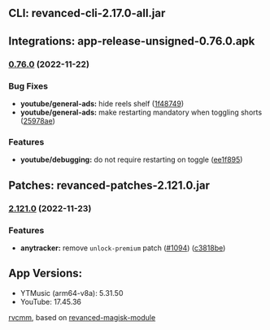 ## CLI: revanced-cli-2.17.0-all.jar  
## Integrations: app-release-unsigned-0.76.0.apk  
### [0.76.0](https://github.com/revanced/revanced-integrations/compare/v0.75.0...v0.76.0) (2022-11-22)
### Bug Fixes
* **youtube/general-ads:** hide reels shelf ([1f48749](https://github.com/revanced/revanced-integrations/commit/1f48749958675926dd71b08e079497daed2b332b))
* **youtube/general-ads:** make restarting mandatory when toggling shorts ([25978ae](https://github.com/revanced/revanced-integrations/commit/25978ae4a4982782bc18830a1c160b2ac1dfb7e8))
### Features
* **youtube/debugging:** do not require restarting on toggle ([ee1f895](https://github.com/revanced/revanced-integrations/commit/ee1f895e877e515898118ff440066645de0a6a76))

  
## Patches: revanced-patches-2.121.0.jar  
### [2.121.0](https://github.com/revanced/revanced-patches/compare/v2.120.0...v2.121.0) (2022-11-23)
### Features
* **anytracker:** remove `unlock-premium` patch ([#1094](https://github.com/revanced/revanced-patches/issues/1094)) ([c3818be](https://github.com/revanced/revanced-patches/commit/c3818befc6e342ff04bc8e9fde84a667c123d7ab))

  
## App Versions:  
* YTMusic (arm64-v8a): 5.31.50  
* YouTube: 17.45.36  

 [rvcmm](https://github.com/thrwKappu/rvcmm/), based on [revanced-magisk-module](https://github.com/j-hc/revanced-magisk-module)  
